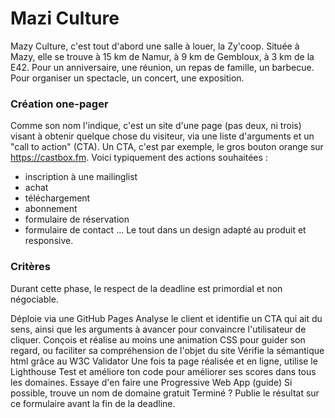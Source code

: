 # Mazi Culture

Mazy Culture, c'est tout d'abord une salle à louer, la Zy'coop. Située à Mazy, elle se trouve à 15 km de Namur, à 9 km de Gembloux, à 3 km de la E42. Pour un anniversaire, une réunion, un repas de famille, un barbecue. Pour organiser un spectacle, un concert, une exposition.

### Création one-pager 

Comme son nom l'indique, c'est un site d'une page (pas deux, ni trois) visant à obtenir quelque chose du visiteur, via une liste d'arguments et un "call to action" (CTA). Un CTA, c'est par exemple, le gros bouton orange sur https://castbox.fm. Voici typiquement des actions souhaitées :

* inscription à une mailinglist
* achat
* téléchargement
* abonnement
* formulaire de réservation
* formulaire de contact
...
Le tout dans un design adapté au produit et responsive.

### Critères

Durant cette phase, le respect de la deadline est primordial et non négociable.

Déploie via une GitHub Pages
Analyse le client et identifie un CTA qui ait du sens, ainsi que les arguments à avancer pour convaincre l'utilisateur de cliquer.
Conçois et réalise au moins une animation CSS pour guider son regard, ou faciliter sa compréhension de l'objet du site
Vérifie la sémantique html grâce au W3C Validator
Une fois ta page réalisée et en ligne, utilise le Lighthouse Test et améliore ton code pour améliorer ses scores dans tous les domaines.
Essaye d'en faire une Progressive Web App (guide)
Si possible, trouve un nom de domaine gratuit
Terminé ? Publie le résultat sur ce formulaire avant la fin de la deadline.


